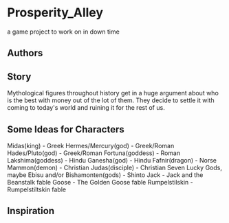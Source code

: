 # Prosperity_Alley
a game project to work on in down time
## Authors

## Story
Mythological figures throughout history get in a huge argument about who is the best with money out of the lot of them. They decide to settle it with coming to today's world and ruining it for the rest of us.

## Some Ideas for Characters
Midas(king) - Greek
Hermes/Mercury(god) - Greek/Roman
Hades/Pluto(god) - Greek/Roman
Fortuna(goddess) - Roman
Lakshima(goddess) - Hindu
Ganesha(god) - Hindu
Fafnir(dragon) - Norse
Mammon(demon) - Christian
Judas(disciple) - Christian
Seven Lucky Gods, maybe Ebisu and/or Bishamonten(gods) - Shinto
Jack - Jack and the Beanstalk fable
Goose - The Golden Goose fable
Rumpelstilskin - Rumpelstiltskin fable


## Inspiration
